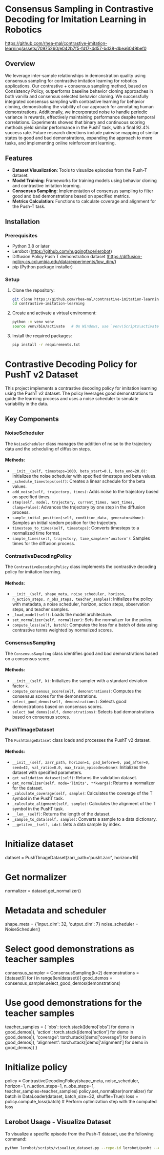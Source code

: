 # Consensus Sampling in Contrastive Decoding for Imitation Learning in Robotics


https://github.com/rhea-mal/contrastive-imitation-learning/assets/70975260/e042b7f5-fd17-4d57-bd38-dbea6049bef0


## Overview

We leverage inter-sample relationships in demonstration quality using consensus sampling for contrastive imitation learning for robotics applications. Our contrastive + consensus sampling method, based on Consistency Policy, outperforms baseline behavior cloning approaches in both vanilla and consensus selected behavior cloning. We successfully integrated consensus sampling with contrastive learning for behavior cloning, demonstrating the viability of our approach for annotating human demonstrations. Additionally, we incorporated noise to handle periodic variance in rewards, effectively maintaining performance despite temporal correlations. Experiments showed that binary and continuous scoring methods yield similar performance in the PushT task, with a final 92.4\% success rate. Future research directions include pairwise mapping of similar states to good and bad demonstrations, expanding the approach to more tasks, and implementing online reinforcement learning.


## Features

- **Dataset Visualization**: Tools to visualize episodes from the Push-T dataset.
- **Model Training**: Frameworks for training models using behavior cloning and contrastive imitation learning.
- **Consensus Sampling**: Implementation of consensus sampling to filter good and bad demonstrations based on specified metrics.
- **Metrics Calculation**: Functions to calculate coverage and alignment for the Push-T task.

## Installation

### Prerequisites

- Python 3.8 or later
- Lerobot (https://github.com/huggingface/lerobot)
- Diffusion Policy Push T demonstration dataset (https://diffusion-policy.cs.columbia.edu/data/experiments/low_dim/)
- pip (Python package installer)

### Setup

1. Clone the repository:

    ```bash
    git clone https://github.com/rhea-mal/contrastive-imitation-learning.git
    cd contrastive-imitation-learning
    ```

2. Create and activate a virtual environment:

    ```bash
    python -m venv venv
    source venv/bin/activate   # On Windows, use `venv\Scripts\activate`
    ```

3. Install the required packages:

    ```bash
    pip install -r requirements.txt
    ```

# Contrastive Decoding Policy for PushT v2 Dataset

This project implements a contrastive decoding policy for imitation learning using the PushT v2 dataset. The policy leverages good demonstrations to guide the learning process and uses a noise scheduler to simulate variability in the data.

## Key Components

### NoiseScheduler
The `NoiseScheduler` class manages the addition of noise to the trajectory data and the scheduling of diffusion steps.

#### Methods:
- `__init__(self, timesteps=1000, beta_start=0.1, beta_end=20.0)`: Initializes the noise scheduler with specified timesteps and beta values.
- `_schedule_timesteps(self)`: Creates a linear schedule for the beta values.
- `add_noise(self, trajectory, times)`: Adds noise to the trajectory based on specified times.
- `step(self, model, trajectory, current_times, next_times, clamp=False)`: Advances the trajectory by one step in the diffusion process.
- `sample_inital_position(self, condition_data, generator=None)`: Samples an initial random position for the trajectory.
- `timesteps_to_times(self, timesteps)`: Converts timesteps to a normalized time format.
- `sample_times(self, trajectory, time_sampler='uniform')`: Samples times for the diffusion process.

### ContrastiveDecodingPolicy
The `ContrastiveDecodingPolicy` class implements the contrastive decoding policy for imitation learning.

#### Methods:
- `__init__(self, shape_meta, noise_scheduler, horizon, n_action_steps, n_obs_steps, teacher_samples)`: Initializes the policy with metadata, a noise scheduler, horizon, action steps, observation steps, and teacher samples.
- `_load_model(self)`: Loads the model architecture.
- `set_normalizer(self, normalizer)`: Sets the normalizer for the policy.
- `compute_loss(self, batch)`: Computes the loss for a batch of data using contrastive terms weighted by normalized scores.

### ConsensusSampling
The `ConsensusSampling` class identifies good and bad demonstrations based on a consensus score.

#### Methods:
- `__init__(self, k)`: Initializes the sampler with a standard deviation factor `k`.
- `compute_consensus_score(self, demonstrations)`: Computes the consensus scores for the demonstrations.
- `select_good_demos(self, demonstrations)`: Selects good demonstrations based on consensus scores.
- `select_bad_demos(self, demonstrations)`: Selects bad demonstrations based on consensus scores.

### PushTImageDataset
The `PushTImageDataset` class loads and processes the PushT v2 dataset.

#### Methods:
- `__init__(self, zarr_path, horizon=1, pad_before=0, pad_after=0, seed=42, val_ratio=0.0, max_train_episodes=None)`: Initializes the dataset with specified parameters.
- `get_validation_dataset(self)`: Returns the validation dataset.
- `get_normalizer(self, mode='limits', **kwargs)`: Returns a normalizer for the dataset.
- `_calculate_coverage(self, sample)`: Calculates the coverage of the T symbol in the PushT task.
- `_calculate_alignment(self, sample)`: Calculates the alignment of the T symbol in the PushT task.
- `__len__(self)`: Returns the length of the dataset.
- `_sample_to_data(self, sample)`: Converts a sample to a data dictionary.
- `__getitem__(self, idx)`: Gets a data sample by index.

# Initialize dataset
dataset = PushTImageDataset(zarr_path='pusht.zarr', horizon=16)

# Get normalizer
normalizer = dataset.get_normalizer()

# Metadata and scheduler
shape_meta = {'input_dim': 32, 'output_dim': 7}
noise_scheduler = NoiseScheduler()

# Select good demonstrations as teacher samples
consensus_sampler = ConsensusSampling(k=2)
demonstrations = [dataset[i] for i in range(len(dataset))]
good_demos = consensus_sampler.select_good_demos(demonstrations)

# Use good demonstrations for the teacher samples
teacher_samples = {
    'obs': torch.stack([demo['obs'] for demo in good_demos]),
    'action': torch.stack([demo['action'] for demo in good_demos]),
    'coverage': torch.stack([demo['coverage'] for demo in good_demos]),
    'alignment': torch.stack([demo['alignment'] for demo in good_demos])
}

# Initialize policy
policy = ContrastiveDecodingPolicy(shape_meta, noise_scheduler, horizon=1, n_action_steps=1, n_obs_steps=1, teacher_samples=teacher_samples)
policy.set_normalizer(normalizer)
for batch in DataLoader(dataset, batch_size=32, shuffle=True):
    loss = policy.compute_loss(batch)
    # Perform optimization step with the computed loss


## Lerobot Usage - Visualize Dataset

To visualize a specific episode from the Push-T dataset, use the following command:

```bash
python lerobot/scripts/visualize_dataset.py --repo-id lerobot/pusht --episode-index 0
